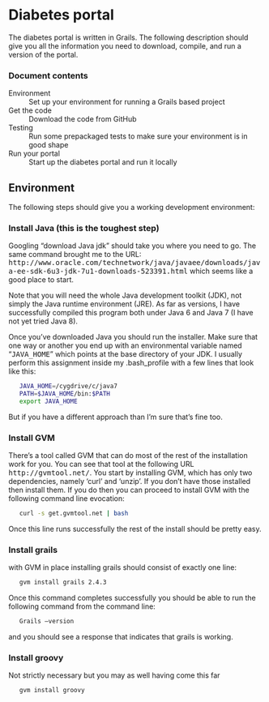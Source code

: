 <h1>Diabetes portal</h1>

The diabetes portal is written in Grails. The following description should give you all the information you need to download, compile, and run a version of the portal.

<h3>Document contents</h3>
<dl>
<dt>Environment</dt><dd> Set up your environment for running a Grails based project</dd>
<dt> Get the code</dt><dd> Download the code from GitHub</dd>
<dt> Testing</dt><dd>Run some prepackaged tests to make sure your environment  is in good shape</dd>
<dt>Run your portal</dt><dd>Start up the diabetes portal and run it locally</dd>
</dl>

<h2>Environment</h2>

   The following steps should give you a working development environment:

<h3>Install Java (this is the toughest step)</h3>
<p>
   Googling “download Java jdk” should take you where you need to go. The same command brought me to the URL:
   <tt>http://www.oracle.com/technetwork/java/javaee/downloads/java-ee-sdk-6u3-jdk-7u1-downloads-523391.html</tt>
   which seems like a good place to start.</p>

   <p>
   Note that you will need the whole Java development toolkit (JDK), not simply the Java runtime environment (JRE).
   As far as versions, I have successfully compiled this program both under Java 6 and Java 7 (I have not yet tried Java 8). </p>

   <p>
   Once you’ve downloaded Java you should run the installer.  Make sure that one way or another you end up with an environmental variable named “<tt>JAVA_HOME</tt>” which points
    at the base directory of your JDK.
   I usually perform this assignment inside my .bash_profile with a few lines that look like this:  </p>

```bash
   JAVA_HOME=/cygdrive/c/java7
   PATH=$JAVA_HOME/bin:$PATH
   export JAVA_HOME
```
<p>
   But if you have a different approach than I’m sure that’s fine too.</p>

<h3>Install GVM</h3>

<p>
   There’s a tool called GVM that can do most of the rest of the installation work for you.  You can see that tool at the following URL <tt>http://gvmtool.net/</tt>.
   You start by installing GVM, which has only two dependencies, namely ‘curl’ and ‘unzip’.  If you don’t have those installed then install them.
   If you do then you can proceed to install GVM with the following command line evocation:  </p>

```bash
   curl -s get.gvmtool.net | bash
```
<p>
   Once this line runs successfully the rest of the install should be pretty easy.
</p>

  <h3>Install grails</h3>
<p>
   with GVM in place installing grails should consist of exactly one line:</p>

```bash
   gvm install grails 2.4.3
```

<p>
   Once this command completes successfully you should be able to run the following command from the command line: </p>

```bash
   Grails –version
```
   and you should see a response that indicates that grails is working.
  <h3>Install groovy</h3>
<p>
   Not strictly necessary but you may as well having come this far   </p>

```bash
   gvm install groovy
```

